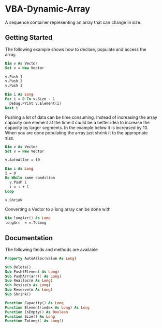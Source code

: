 # VBA-Dynamic-Array
A sequence container representing an array that can change in size. 

## Getting Started
The following example shows how to declare, populate and access the array.

```vb
Dim v As Vector
Set v = New Vector

v.Push 1
v.Push 2
v.Push 3

Dim i As Long
For i = 0 To v.Size - 1
  Debug.Print v.Element(i) 
Next i
```

Pushing a lot of data can be time consuming. Instead of increasing the array capacity one element at the time it could be a better idea to increase the capacity by larger segments. In the example below it is increased by 10. When you are done populating the array just shrink it to the appropriate size.

```vb
Dim v As Vector
Set v = New Vector

v.AutoAlloc = 10

Dim i As Long
i = 0
Do While some condition
  v.Push i
  i = i + 1
Loop

v.Shrink
```

Converting a Vector to a long array can be done with
```vb
Dim longArr() As Long
longArr  = v.ToLong
```

## Documentation

The following fields and methods are available

```vb
Property AutoAlloc(value As Long)

Sub Delete()
Sub Push(Element As Long)
Sub PushArr(arr() As Long)
Sub Realloc(n As Long)
Sub Resize(n As Long)
Sub Reserve(n As Long)
Sub Shrink()

Function Capacity() As Long
Function Element(index As Long) As Long
Function IsEmpty() As Boolean
Function Size() As Long
Function ToLong() As Long()

```
